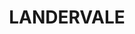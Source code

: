 ---
lastmod: '2025-04-06T06:05:20+00:00'
latitude: -34.933478
layout: suburb
longitude: 147.716767
postcode: '2663'
state: NSW
title: LANDERVALE
url: /nsw/landervale/
---